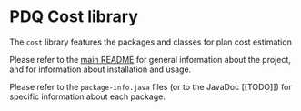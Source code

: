 # PDQ Cost library

The `cost` library features the packages and classes for plan cost estimation

Please refer to the [main README](../README.md) for general information about the project, and for information about installation and usage.

Please refer to the `package-info.java` files (or to the JavaDoc [[TODO]]) for specific information about each package.

